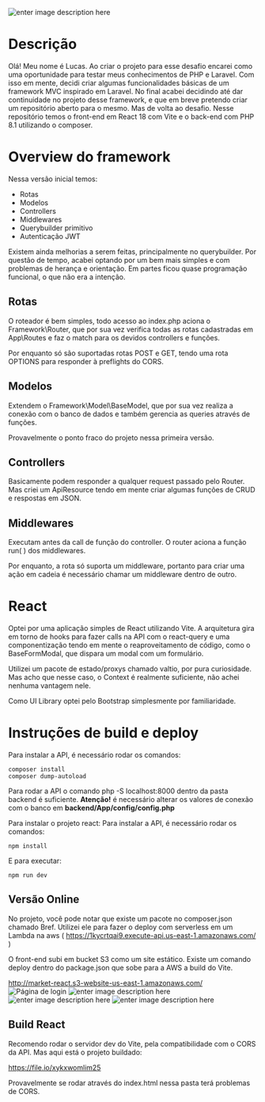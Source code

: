 ![enter image description here](https://i.imgur.com/MhLWGHL.png)

# Descrição

Olá! Meu nome é Lucas. Ao criar o projeto para esse desafio encarei como uma oportunidade para testar meus conhecimentos de PHP e Laravel. Com isso em mente, decidi criar algumas funcionalidades básicas de um framework MVC inspirado em Laravel. No final acabei decidindo até dar continuidade no projeto desse framework, e que em breve pretendo criar um repositório aberto para o mesmo. Mas de volta ao desafio. Nesse repositório temos o front-end em React 18 com Vite e o back-end com PHP 8.1 utilizando o composer.


# Overview do framework

Nessa versão inicial temos:

* Rotas
* Modelos
* Controllers
* Middlewares
* Querybuilder primitivo
* Autenticação JWT

Existem ainda melhorias a serem feitas, principalmente no querybuilder. Por questão de tempo, acabei optando por um bem mais simples e com problemas de herança e orientação. Em partes ficou quase programação funcional, o que não era a intenção.

## Rotas

O roteador é bem simples, todo acesso ao index.php aciona o Framework\Router, que por sua vez verifica todas as rotas cadastradas em App\Routes e faz o match para os devidos controllers e funções.

Por enquanto só são suportadas rotas POST e GET, tendo uma rota OPTIONS para responder à preflights do CORS.

## Modelos

Extendem o Framework\Model\BaseModel, que por sua vez realiza a conexão com o banco de dados e também gerencia as queries através de funções.

Provavelmente o ponto fraco do projeto nessa primeira versão.


## Controllers

Basicamente podem responder a qualquer request passado pelo Router. Mas criei um ApiResource tendo em mente criar algumas funções de CRUD e respostas em JSON.

## Middlewares 

Executam antes da call de função do controller. O router aciona a função run( ) dos middlewares.

Por enquanto, a rota só suporta um middleware, portanto para criar uma ação em cadeia é necessário chamar um middleware dentro de outro.

# React

Optei por uma aplicação simples de React utilizando Vite. A arquitetura gira em torno de hooks para fazer calls na API com o react-query e uma componentização tendo em mente o reaproveitamento de código, como o BaseFormModal, que dispara um modal com um formulário.

Utilizei um pacote de estado/proxys chamado valtio, por pura curiosidade. Mas acho que nesse caso, o Context é realmente suficiente, não achei nenhuma vantagem nele.

Como UI Library optei pelo Bootstrap simplesmente por familiaridade.

# Instruções de build e deploy

Para instalar a API, é necessário rodar os comandos:

```
composer install
composer dump-autoload
```

Para rodar a API o comando php -S localhost:8000 dentro da pasta backend é suficiente. **Atenção!** é necessário alterar os valores de conexão com o banco em **backend/App/config/config.php**

Para instalar o projeto react:
Para instalar a API, é necessário rodar os comandos:

```
npm install
```
E para executar:
```
npm run dev
```


## Versão Online

No projeto, você pode notar que existe um pacote no composer.json chamado Bref. Utilizei ele para fazer o deploy com serverless em um Lambda na aws ( https://1kycrtqai9.execute-api.us-east-1.amazonaws.com/ )

O front-end subi em bucket S3 como um site estático. Existe um comando deploy dentro do package.json que sobe para a AWS a build do Vite.

http://market-react.s3-website-us-east-1.amazonaws.com/
![Página de login](https://i.imgur.com/xNmml4j.png)
![enter image description here](https://i.imgur.com/TcS4d4Z.png)
![enter image description here](https://i.imgur.com/lCpJXNU.png)
![enter image description here](https://i.imgur.com/15MbAk3.png)

## Build React

Recomendo rodar o servidor dev do Vite, pela compatibilidade com o CORS da API. Mas aqui está o projeto buildado:

https://file.io/xykxwomlim25

Provavelmente se rodar através do index.html nessa pasta terá problemas de CORS.
